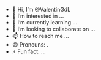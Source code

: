 - 👋 Hi, I’m @ValentinGdL
- 👀 I’m interested in ...
- 🌱 I’m currently learning ...
- 💞️ I’m looking to collaborate on ...
- 📫 How to reach me ...
- 😄 Pronouns: .
- ⚡ Fun fact: ...

<!---
ValentinGdL/ValentinGdL is a ✨ special ✨ repository because its `README.md` (this file) appears on your GitHub profile.
You can click the Preview link to take a look at your changes.
--->
